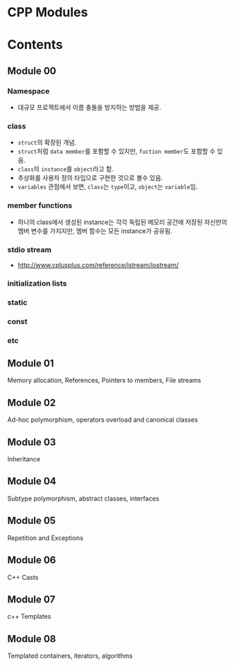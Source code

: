 # CPP Modules

# Contents

## Module 00
### Namespace
 - 대규모 프로젝트에서 이름 충돌을 방지하는 방법을 제공.

### class
 - `struct`의 확장된 개념.  
 - `struct`처럼 `data member`를 포함할 수 있지만, `fuction member`도 포함할 수 있음.
 - `class`의 `instance`를 `object`라고 함.
 - 추상화를 사용자 정의 타입으로 구현한 것으로 볼수 있음.
 - `variables` 관점에서 보면, `class`는 `type`이고, `object`는 `variable`임.

### member functions
 - 하나의 class에서 생성된 instance는 각각 독립된 메모리 공간에 저장된 자신만의 멤버 변수를 가지지만, 멤버 함수는 모든 instance가 공유됨.

### stdio stream
 - http://www.cplusplus.com/reference/istream/iostream/

### initialization lists
### static
### const
### etc


## Module 01
Memory allocation, References, Pointers to members, File streams
## Module 02
Ad-hoc polymorphism, operators overload and canonical classes
## Module 03
Inheritance
## Module 04
Subtype polymorphism, abstract classes, interfaces
## Module 05
Repetition and Exceptions
## Module 06
C++ Casts
## Module 07
c++ Templates
## Module 08
Templated containers, iterators, algorithms
